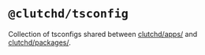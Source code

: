 # `@clutchd/tsconfig`

Collection of tsconfigs shared between [clutchd/apps/](https://github.com/clutchd/clutchd/tree/main/apps) and [clutchd/packages/](https://github.com/clutchd/clutchd/tree/main/packages).
